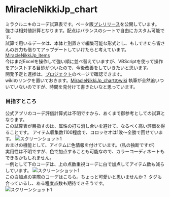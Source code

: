 # MiracleNikkiJp_chart
ミラクルニキのコーデ試算表です。ベータ版[プレリリース](https://github.com/koala31/MiracleNikkiJp_chart/releases)を公開しています。  
強さは相対値計算となります。配点はバランスのシートで自由にカスタム可能です。  
試算で用いるデータは、本体と別置きで編集可能な形式とし、もしできたら皆さんのお力も借りてアップデートしていけたらと考えています。[MiracleNikkiJp_items](https://github.com/koala31/MiracleNikkiJp_items)  
今はまだExcelを操作して強い順に並べ替えていますが、VBScriptを使って操作をアシストする目処がついたので、今後改善をしていきたいと思います。  
開発予定と進捗は、[プロジェクト](https://github.com/koala31/MiracleNikkiJp_chart/projects/1)のページで確認できます。  
wikiのリンクを置いておきます。[MiracleNikkiJp_chartのwiki](https://github.com/koala31/MiracleNikkiJp_chart/wiki)
執筆が全然追いついていないのですが、時間を見付けて書きたいなと思っています。  

### 目指すところ
公式アプリのコーデ評価計算式は不明ですから、あくまで御参考としての試算となります。  
この試算表が目指すのは、属性の打ち消し合いを避けて、なるべく高い評価を得ることです。 
アイテム収集数1100程度で、コロッセオは1敗～全勝で回せています。
![スクリーンショット1](https://github.com/koala31/MiracleNikkiJp_chart/wiki/images/screen-beta1-1.png)  
おまけの機能として、アイテムに色情報を付けています。（私の独断ですが）  
実用性は不明ですが、色で加点することも可能なので、カラーコーディネートもできるかもしれません。  
一例として下のコーデは、上の点数重視コーデに白で加点してアイテム数も減らしています。
![スクリーンショット1](https://github.com/koala31/MiracleNikkiJp_chart/wiki/images/screen-beta1-2.png)  
この白加点の実際のコーデはこちら。ちょっと可愛いと思いませんか？
タグも合っているし、ある程度点数も期待できそうです。  
![スクリーンショット1](https://github.com/koala31/MiracleNikkiJp_chart/wiki/images/screen-beta1-2-app.png)  
